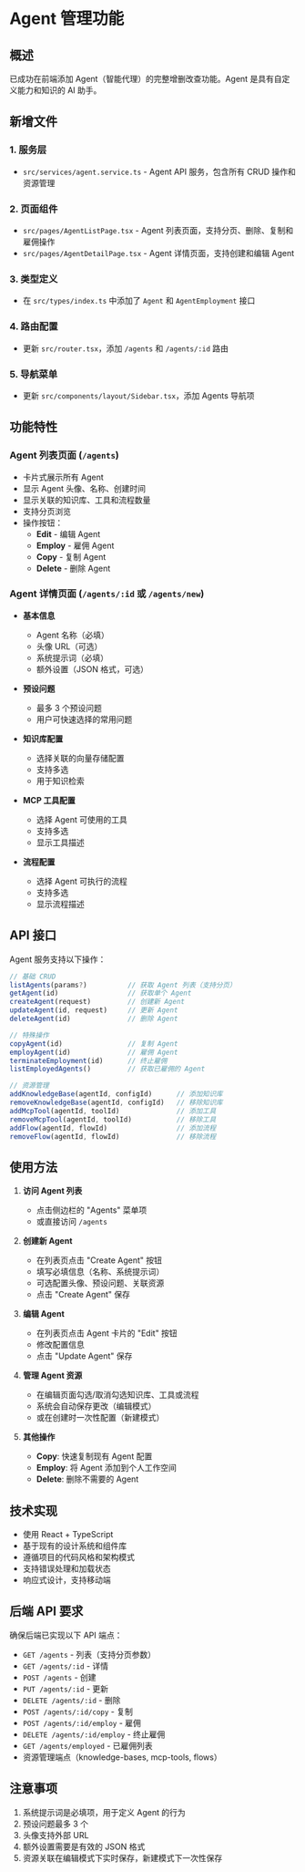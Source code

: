 # Agent 管理功能

## 概述

已成功在前端添加 Agent（智能代理）的完整增删改查功能。Agent 是具有自定义能力和知识的 AI 助手。

## 新增文件

### 1. 服务层
- `src/services/agent.service.ts` - Agent API 服务，包含所有 CRUD 操作和资源管理

### 2. 页面组件
- `src/pages/AgentListPage.tsx` - Agent 列表页面，支持分页、删除、复制和雇佣操作
- `src/pages/AgentDetailPage.tsx` - Agent 详情页面，支持创建和编辑 Agent

### 3. 类型定义
- 在 `src/types/index.ts` 中添加了 `Agent` 和 `AgentEmployment` 接口

### 4. 路由配置
- 更新 `src/router.tsx`，添加 `/agents` 和 `/agents/:id` 路由

### 5. 导航菜单
- 更新 `src/components/layout/Sidebar.tsx`，添加 Agents 导航项

## 功能特性

### Agent 列表页面 (`/agents`)
- 卡片式展示所有 Agent
- 显示 Agent 头像、名称、创建时间
- 显示关联的知识库、工具和流程数量
- 支持分页浏览
- 操作按钮：
  - **Edit** - 编辑 Agent
  - **Employ** - 雇佣 Agent
  - **Copy** - 复制 Agent
  - **Delete** - 删除 Agent

### Agent 详情页面 (`/agents/:id` 或 `/agents/new`)
- **基本信息**
  - Agent 名称（必填）
  - 头像 URL（可选）
  - 系统提示词（必填）
  - 额外设置（JSON 格式，可选）

- **预设问题**
  - 最多 3 个预设问题
  - 用户可快速选择的常用问题

- **知识库配置**
  - 选择关联的向量存储配置
  - 支持多选
  - 用于知识检索

- **MCP 工具配置**
  - 选择 Agent 可使用的工具
  - 支持多选
  - 显示工具描述

- **流程配置**
  - 选择 Agent 可执行的流程
  - 支持多选
  - 显示流程描述

## API 接口

Agent 服务支持以下操作：

```typescript
// 基础 CRUD
listAgents(params?)          // 获取 Agent 列表（支持分页）
getAgent(id)                 // 获取单个 Agent
createAgent(request)         // 创建新 Agent
updateAgent(id, request)     // 更新 Agent
deleteAgent(id)              // 删除 Agent

// 特殊操作
copyAgent(id)                // 复制 Agent
employAgent(id)              // 雇佣 Agent
terminateEmployment(id)      // 终止雇佣
listEmployedAgents()         // 获取已雇佣的 Agent

// 资源管理
addKnowledgeBase(agentId, configId)      // 添加知识库
removeKnowledgeBase(agentId, configId)   // 移除知识库
addMcpTool(agentId, toolId)              // 添加工具
removeMcpTool(agentId, toolId)           // 移除工具
addFlow(agentId, flowId)                 // 添加流程
removeFlow(agentId, flowId)              // 移除流程
```

## 使用方法

1. **访问 Agent 列表**
   - 点击侧边栏的 "Agents" 菜单项
   - 或直接访问 `/agents`

2. **创建新 Agent**
   - 在列表页点击 "Create Agent" 按钮
   - 填写必填信息（名称、系统提示词）
   - 可选配置头像、预设问题、关联资源
   - 点击 "Create Agent" 保存

3. **编辑 Agent**
   - 在列表页点击 Agent 卡片的 "Edit" 按钮
   - 修改配置信息
   - 点击 "Update Agent" 保存

4. **管理 Agent 资源**
   - 在编辑页面勾选/取消勾选知识库、工具或流程
   - 系统会自动保存更改（编辑模式）
   - 或在创建时一次性配置（新建模式）

5. **其他操作**
   - **Copy**: 快速复制现有 Agent 配置
   - **Employ**: 将 Agent 添加到个人工作空间
   - **Delete**: 删除不需要的 Agent

## 技术实现

- 使用 React + TypeScript
- 基于现有的设计系统和组件库
- 遵循项目的代码风格和架构模式
- 支持错误处理和加载状态
- 响应式设计，支持移动端

## 后端 API 要求

确保后端已实现以下 API 端点：

- `GET /agents` - 列表（支持分页参数）
- `GET /agents/:id` - 详情
- `POST /agents` - 创建
- `PUT /agents/:id` - 更新
- `DELETE /agents/:id` - 删除
- `POST /agents/:id/copy` - 复制
- `POST /agents/:id/employ` - 雇佣
- `DELETE /agents/:id/employ` - 终止雇佣
- `GET /agents/employed` - 已雇佣列表
- 资源管理端点（knowledge-bases, mcp-tools, flows）

## 注意事项

1. 系统提示词是必填项，用于定义 Agent 的行为
2. 预设问题最多 3 个
3. 头像支持外部 URL
4. 额外设置需要是有效的 JSON 格式
5. 资源关联在编辑模式下实时保存，新建模式下一次性保存

